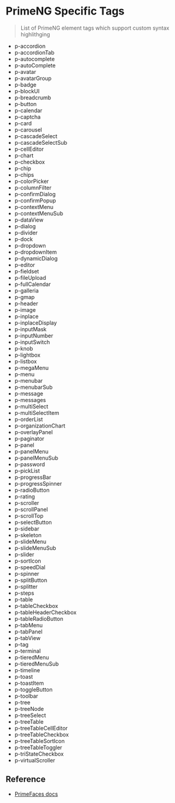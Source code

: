 # PrimeNG Specific Tags

> List of PrimeNG element tags which support custom syntax highlithging

- p-accordion
- p-accordionTab
- p-autocomplete
- p-autoComplete
- p-avatar
- p-avatarGroup
- p-badge
- p-blockUI
- p-breadcrumb
- p-button
- p-calendar
- p-captcha
- p-card
- p-carousel
- p-cascadeSelect
- p-cascadeSelectSub
- p-cellEditor
- p-chart
- p-checkbox
- p-chip
- p-chips
- p-colorPicker
- p-columnFilter
- p-confirmDialog
- p-confirmPopup
- p-contextMenu
- p-contextMenuSub
- p-dataView
- p-dialog
- p-divider
- p-dock
- p-dropdown
- p-dropdownItem
- p-dynamicDialog
- p-editor
- p-fieldset
- p-fileUpload
- p-fullCalendar
- p-galleria
- p-gmap
- p-header
- p-image
- p-inplace
- p-inplaceDisplay
- p-inputMask
- p-inputNumber
- p-inputSwitch
- p-knob
- p-lightbox
- p-listbox
- p-megaMenu
- p-menu
- p-menubar
- p-menubarSub
- p-message
- p-messages
- p-multiSelect
- p-multiSelectItem
- p-orderList
- p-organizationChart
- p-overlayPanel
- p-paginator
- p-panel
- p-panelMenu
- p-panelMenuSub
- p-password
- p-pickList
- p-progressBar
- p-progressSpinner
- p-radioButton
- p-rating
- p-scroller
- p-scrollPanel
- p-scrollTop
- p-selectButton
- p-sidebar
- p-skeleton
- p-slideMenu
- p-slideMenuSub
- p-slider
- p-sortIcon
- p-speedDial
- p-spinner
- p-splitButton
- p-splitter
- p-steps
- p-table
- p-tableCheckbox
- p-tableHeaderCheckbox
- p-tableRadioButton
- p-tabMenu
- p-tabPanel
- p-tabView
- p-tag
- p-terminal
- p-tieredMenu
- p-tieredMenuSub
- p-timeline
- p-toast
- p-toastItem
- p-toggleButton
- p-toolbar
- p-tree
- p-treeNode
- p-treeSelect
- p-treeTable
- p-treeTableCellEditor
- p-treeTableCheckbox
- p-treeTableSortIcon
- p-treeTableToggler
- p-triStateCheckbox
- p-virtualScroller

## Reference

- [PrimeFaces docs](https://www.primefaces.org/primeng)
